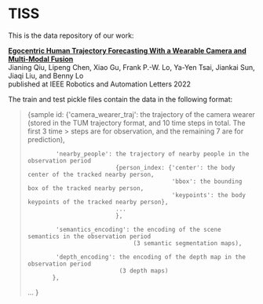# TISS

This is the data repository of our work:

**[Egocentric Human Trajectory Forecasting With a Wearable Camera and Multi-Modal Fusion](https://ieeexplore.ieee.org/document/9813561)**
<br>
Jianing Qiu, Lipeng Chen, Xiao Gu, Frank P.-W. Lo, Ya-Yen Tsai, Jiankai Sun, Jiaqi Liu, and Benny Lo
<br>
published at IEEE Robotics and Automation Letters 2022


The train and test pickle files contain the data in the following format:

>{sample id: {'camera_wearer_traj': the trajectory of the camera wearer (stored in the TUM trajectory format, and 10 time steps in total. The first 3 time >                                   steps are for observation, and the remaining 7 are for prediction),
>
>             'nearby_people': the trajectory of nearby people in the observation period
>                              {person_index: {'center': the body center of the tracked nearby person,
>                                              'bbox': the bounding box of the tracked nearby person,
>                                              'keypoints': the body keypoints of the tracked nearby person},
>                              ...
>                              },
>                                                            
>             'semantics_encoding': the encoding of the scene semantics in the observation period 
>                                   (3 semantic segmentation maps),
>
>             'depth_encoding': the encoding of the depth map in the observation period 
>                               (3 depth maps)
>            },
>...
>}
